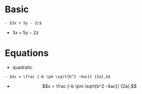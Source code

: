 # Basic
```
- $3x + 5y - 2z$
```
- $3x + 5y - 2z$

# Equations
* quadratic
```
- $$x = \frac {-b \pm \sqrt{b^2 -4ac}} {2a},$$
```
- $$x = \frac {-b \pm \sqrt{b^2 -4ac}} {2a},$$

